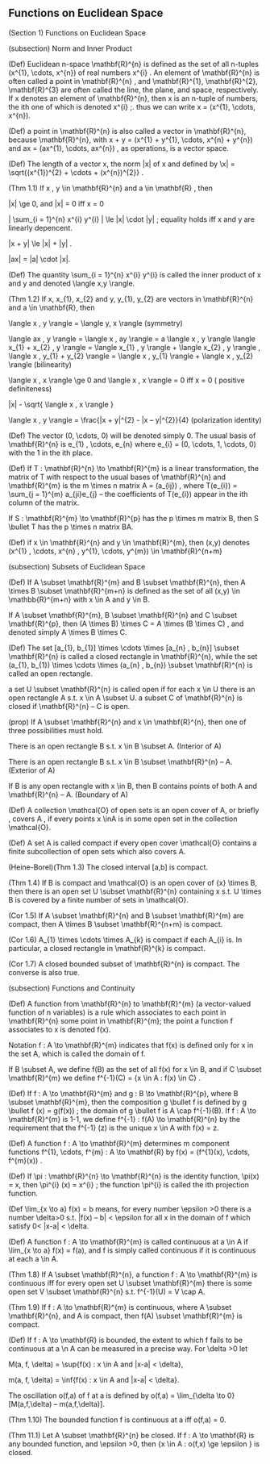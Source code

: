 Functions on Euclidean Space
---

(Section 1) Functions on Euclidean Space

(subsection) Norm and Inner Product

(Def) Euclidean n-space \mathbf{R}^{n} is defined as the set of all n-tuples (x^{1}, \cdots, x^{n}) of real numbers x^{i} . An element of \mathbf{R}^{n} is often called a point in \mathbf{R}^{n} , and \mathbf{R}^{1}, \mathbf{R}^{2}, \mathbf{R}^{3} are often called the line, the plane, and space, respectively. If x denotes an element of \mathbf{R}^{n}, then x is an n-tuple of numbers, the ith one of which is denoted x^{i} ;. thus we can write x = (x^{1}, \cdots, x^{n}).

(Def) a point in \mathbf{R}^{n} is also called a vector in \mathbf{R}^{n}, because \mathbf{R}^{n}, with x + y = (x^{1} + y^{1}, \cdots, x^{n} + y^{n}) and ax = (ax^{1}, \cdots, ax^{n}) , as operations, is a vector space. 

(Def) The length of a vector x, the norm |x| of x and defined by \x| = \sqrt{(x^{1})^{2} + \cdots + (x^{n})^{2}} . 

(Thm 1.1) If x , y \in \mathbf{R}^{n} and a \in \mathbf{R} , then 

|x| \ge 0, and |x| = 0 iff x = 0

| \sum_{i = 1}^{n} x^{i} y^{i} | \le |x| \cdot |y| ; equality holds iff x and y are linearly depencent.

|x + y| \le |x| + |y| .

|ax| = |a| \cdot |x|.

(Def) The quantity \sum_{i = 1}^{n} x^{i} y^{i} is called the inner product of x and y and denoted \langle x,y \rangle.

(Thm 1.2) If x, x_{1}, x_{2} and y, y_{1}, y_{2} are vectors in \mathbf{R}^{n} and a \in \mathbf{R}, then

\langle x , y \rangle = \langle y, x \rangle (symmetry)

\langle ax , y \rangle = \langle x , ay \rangle = a \langle x , y \rangle \langle x_{1} + x_{2} , y \rangle = \langle x_{1} , y \rangle + \langle x_{2} , y \rangle , \langle x , y_{1} + y_{2} \rangle = \langle x , y_{1} \rangle + \langle x , y_{2} \rangle (bilinearity)

\langle x , x \rangle \ge 0 and \langle x , x \rangle = 0 iff x = 0 ( positive definiteness)

|x| - \sqrt{ \langle x , x \rangle }

\langle x , y \rangle = \frac{|x + y|^{2} - |x – y|^{2}}{4} (polarization identity)

(Def) The vector (0, \cdots, 0) will be denoted simply 0. The usual basis of \mathbf{R}^{n} is e_{1} , \cdots, e_{n} where e_{i} = (0, \cdots, 1, \cdots, 0) with the 1 in the ith place.

(Def) If T : \mathbf{R}^{n} \to \mathbf{R}^{m} is a linear transformation, the matrix of T with respect to the usual bases of \mathbf{R}^{n} and \mathbf{R}^{m} is the m \times n matrix A = (a_{ij}) , where T(e_{i}) = \sum_{j = 1}^{m} a_{ji}e_{j} – the coefficients of T(e_{i}) appear in the ith column of the matrix.

If S : \mathbf{R}^{m} \to \mathbf{R}^{p} has the p \times m matrix B, then S \bullet T has the p \times n matrix BA.

(Def) if x \in \mathbf{R}^{n} and y \in \mathbf{R}^{m}, then (x,y) denotes (x^{1} , \cdots, x^{n} , y^{1}, \cdots, y^{m}) \in \mathbf{R}^{n+m}

(subsection) Subsets of Euclidean Space

(Def) If A \subset \mathbf{R}^{m} and B \subset \mathbf{R}^{n}, then A \times B \subset \mathbf{R}^{m+n} is defined as the set of all (x,y) \in \mathbb{R}^{m+n} with x \in A and y \in B.

If A \subset \mathbf{R}^{m}, B \subset \mathbf{R}^{n} and C \subset \mathbf{R}^{p}, then (A \times B) \times C = A \times (B \times C) , and denoted simply A \times B \times C.

(Def) The set [a_{1}, b_{1}] \times \cdots \times [a_{n} , b_{n}] \subset \mathbf{R}^{n} is called a closed rectangle in \mathbf{R}^{n}, while the set (a_{1}, b_{1}) \times \cdots \times (a_{n} , b_{n}) \subset \mathbf{R}^{n} is called an open rectangle. 

a set U \subset \mathbf{R}^{n} is called open if for each x \in U there is an open rectangle A s.t. x \in A \subset U. a subset C of \mathbf{R}^{n} is closed if \mathbf{R}^{n} – C is open.

(prop) If A \subset \mathbf{R}^{n} and x \in \mathbf{R}^{n}, then one of three possibilities must hold.

There is an open rectangle B s.t. x \in B \subset A. (Interior of A)

There is an open rectangle B s.t. x \in B \subset \mathbf{R}^{n} – A. (Exterior of A)

If B is any open rectangle with x \in B, then B contains points of both A and \mathbf{R}^{n} – A. (Boundary of A)

(Def) A collection \mathcal{O} of open sets is an open cover of A, or briefly , covers A , if every points x \inA is in some open set in the collection \mathcal{O}.

(Def) A set A is called compact if every open cover \mathcal{O} contains a finite subcollection of open sets which also covers A.

(Heine-Borel)(Thm 1.3)  The closed interval [a,b] is compact.

(Thm 1.4) If B is compact and \mathcal{O} is an open cover of {x} \times B, then there is an open set U \subset \mathbf{R}^{n} containing x s.t. U \times B is covered by a finite number of sets in \mathcal{O}.

(Cor 1.5) If A \subset \mathbf{R}^{n} and B \subset \mathbf{R}^{m} are compact, then A \times B \subset \mathbf{R}^{n+m} is compact.

(Cor 1.6) A_{1} \times \cdots \times A_{k} is compact if each A_{i} is. In particular, a closed rectangle in \mathbf{R}^{k} is compact.

(Cor 1.7) A closed bounded subset of \mathbf{R}^{n} is compact. The converse is also true.

(subsection) Functions and Continuity

(Def) A function from \mathbf{R}^{n} to \mathbf{R}^{m} (a vector-valued function of n variables) is a rule which associates to each point in \mathbf{R}^{n} some point in \mathbf{R}^{m}; the point a function f associates to x is denoted f(x).

Notation f : A \to \mathbf{R}^{m} indicates that f(x) is defined only for x in the set A, which is called the domain of f. 

If B \subset A, we define f(B) as the set of all f(x) for x \in B, and if C \subset \mathbf{R}^{m} we define f^{-1}(C) = {x \in A : f(x) \in C} .

(Def) If f : A \to \mathbf{R}^{m} and g : B \to \mathbf{R}^{p}, where B \subset \mathbf{R}^{m}, then the composition g \bullet f is defined by g \bullet f (x) = g(f(x)) ; the domain of g \bullet f is A \cap f^{-1}(B). If f : A \to \mathbf{R}^{m} is 1-1, we define f^{-1} : f(A) \to \mathbf{R}^{n} by the requirement that the f^{-1} (z) is the unique x \in A with f(x) = z.

(Def) A function f : A \to \mathbf{R}^{m} determines m component functions f^{1}, \cdots, f^{m} : A \to \mathbf{R} by f(x) = (f^{1}(x), \cdots, f^{m}(x)) . 

(Def) If \pi : \mathbf{R}^{n} \to \mathbf{R}^{n} is the identity function, \pi(x) = x, then \pi^{i} (x) = x^{i} ; the function \pi^{i} is called the ith projection function.

(Def \lim_{x \to a} f(x) = b means, for every number \epsilon >0 there is a number \delta>0 s.t. |f(x) – b| < \epsilon for all x in the domain of f which satisfy 0< |x-a| < \delta.

(Def) A function f : A \to \mathbf{R}^{m} is called continuous at a \in A if \lim_{x \to a} f(x) = f(a), and f is simply called continuous if it is continuous at each a \in A.

(Thm 1.8) If A \subset \mathbf{R}^{n}, a function f : A \to \mathbf{R}^{m} is continuous iff for every open set U \subset \mathbf{R}^{m} there is some open set V \subset \mathbf{R}^{n} s.t. f^{-1}(U) = V \cap A.

(Thm 1.9) If f : A \to \mathbf{R}^{m} is continuous, where A \subset \mathbf{R}^{n}, and A is compact, then f(A) \subset \mathbf{R}^{m} is compact.

(Def) If f : A \to \mathbf{R} is bounded, the extent to which f fails to be continuous at a \n A can be measured in a precise way. For \delta >0 let 

M(a, f, \delta) = \sup{f(x) : x \in A and |x-a| < \delta},

m(a, f, \delta) = \inf{f(x) : x \in A and |x-a| < \delta}.

The oscillation o(f,a) of f at a is defined by o(f,a) = \lim_{\delta \to 0} [M(a,f,\delta) – m(a,f,\delta)]. 

(Thm 1.10) The bounded function f is continuous at a iff o(f,a) = 0.

(Thm 11.1) Let A \subset \mathbf{R}^{n} be closed. If f : A \to \mathbf{R} is any bounded function, and \epsilon >0, then {x \in A : o(f,x) \ge \epsilon } is closed.

